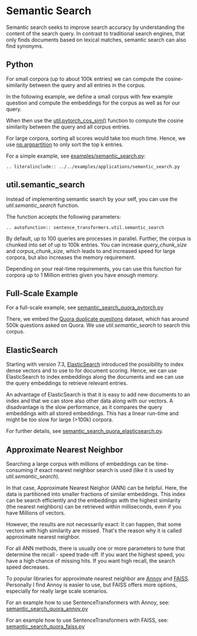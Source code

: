 # Semantic Search
Semantic search seeks to improve search accuracy by understanding the content of the search query. In contrast to traditional search engines, that only finds documents based on lexical matches, semantic search can also find synonyms.


## Python

For small corpora (up to about 100k entries) we can compute the cosine-similarity between the query and all entries in the corpus.

In the following example, we define a small corpus with few example question and compute the embeddings for the corpus as well as for our query.

When then use the [util.pytorch_cos_sim()](semantic_textual_similarity.md) function to compute the cosine similarity between the query and all corpus entries.

For large corpora, sorting all scores would take too much time. Hence, we use [np.argpartition](https://numpy.org/doc/stable/reference/generated/numpy.argpartition.html) to only sort the top k entries.

For a simple example, see [examples/semantic_search.py](https://github.com/UKPLab/sentence-transformers/blob/master/examples/applications/semantic_search.py):

```eval_rst
.. literalinclude:: ../../examples/applications/semantic_search.py
```


## util.semantic_search

Instead of implementing semantic search by your self, you can use the *util.semantic_search* function.

The function accepts the following parameters:

```eval_rst
.. autofunction:: sentence_transformers.util.semantic_search
```

By default, up to 100 queries are processes in parallel. Further, the corpus is chunked into set of up to 100k entries. You can increase *query_chunk_size* and *corpus_chunk_size*, which leads to and increased speed for large corpora, but also increases the memory requirement.

Depending on your real-time requirements, you can use this function for corpora up to 1 Million entries given you have enough memory.

## Full-Scale Example
For a full-scale example, see [semantic_search_quora_pytorch.py](https://github.com/UKPLab/sentence-transformers/blob/master/examples/applications/semantic_search_quora_elasticsearch.py)

There, we embed the [Quora duplicate questions](https://www.quora.com/q/quoradata/First-Quora-Dataset-Release-Question-Pairs) dataset, which has around 500k questions asked on Quora. We use *util.semantic_search* to search this corpus.


## ElasticSearch
Starting with version 7.3, [ElasticSearch](https://www.elastic.co/elasticsearch/) introduced the possibility to index dense vectors and to use to for document scoring. Hence, we can use ElasticSearch to index embeddings along the documents and we can use the query embeddings to retrieve relevant entries.

An advantage of ElasticSearch is that it is easy to add new documents to an index and that we can store also other data along with our vectors. A disadvantage is the slow performance, as it compares the query embeddings with all stored embeddings. This has a linear run-time and might be too slow for large (>100k) corpora.

For further details, see [semantic_search_quora_elasticsearch.py](https://github.com/UKPLab/sentence-transformers/blob/master/examples/applications/semantic_search_quora_elasticsearch.py).


## Approximate Nearest Neighbor
Searching a large corpus with millions of embeddings can be time-consuming if exact nearest neighbor search is used (like it is used by *util.semantic_search*).

In that case, Approximate Nearest Neighor (ANN) can be helpful. Here, the data is partitioned into smaller fractions of similar embeddings. This index can be search efficiently and the embeddings with the highest similarity (the nearest neighbors) can be retrieved within milliseconds, even if you have Millions of vectors.

However, the results are not necessarily exact: It can happen, that some vectors with high similarity are missed. That's the reason why it is called approximate nearest neighbor.

For all ANN methods, there is usually one or more parameters to tune that determine the recall - speed trade-off. If you want the highest speed, you have a high chance of missing hits. If you want high recall, the search speed decreases.

To popular libraries for approximate nearest neighbor are [Annoy](https://github.com/spotify/annoy) and [FAISS](https://github.com/facebookresearch/faiss). Personally I find Annoy is easier to use, but FAISS offers more options, especially for really large scale scenarios.

For an example how to use SentenceTransformers with Annoy, see: [semantic_search_quora_annoy.py](https://github.com/UKPLab/sentence-transformers/blob/master/examples/applications/semantic_search_quora_annoy.py)

For an example how to use SentenceTransformers with FAISS, see: [semantic_search_quora_faiss.py](https://github.com/UKPLab/sentence-transformers/blob/master/examples/applications/semantic_search_quora_faiss.py)
